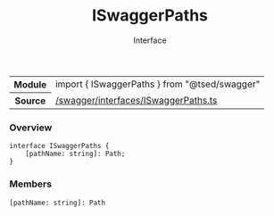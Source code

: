 
<header class="symbol-info-header"><h1 id="iswaggerpaths">ISwaggerPaths</h1><label class="symbol-info-type-label interface">Interface</label></header>
<!-- summary -->
<section class="symbol-info"><table class="is-full-width"><tbody><tr><th>Module</th><td><div class="lang-typescript"><span class="token keyword">import</span> { ISwaggerPaths }&nbsp;<span class="token keyword">from</span>&nbsp;<span class="token string">"@tsed/swagger"</span></div></td></tr><tr><th>Source</th><td><a href="https://github.com/Romakita/ts-express-decorators/blob/v4.17.2/src//swagger/interfaces/ISwaggerPaths.ts#L0-L0">/swagger/interfaces/ISwaggerPaths.ts</a></td></tr></tbody></table></section>
<!-- overview -->


### Overview


<pre><code class="typescript-lang "><span class="token keyword">interface</span> ISwaggerPaths <span class="token punctuation">{</span>
    <span class="token punctuation">[</span>pathName<span class="token punctuation">:</span> <span class="token keyword">string</span><span class="token punctuation">]</span><span class="token punctuation">:</span> Path<span class="token punctuation">;</span>
<span class="token punctuation">}</span></code></pre>


<!-- Parameters -->

<!-- Description -->

<!-- Members -->







### Members



<div class="method-overview">
<pre><code class="typescript-lang "><span class="token punctuation">[</span>pathName<span class="token punctuation">:</span> <span class="token keyword">string</span><span class="token punctuation">]</span><span class="token punctuation">:</span> Path</code></pre>
</div>









